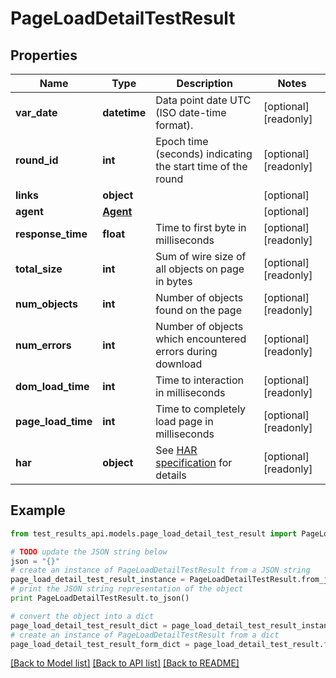 # PageLoadDetailTestResult


## Properties
Name | Type | Description | Notes
------------ | ------------- | ------------- | -------------
**var_date** | **datetime** | Data point date UTC (ISO date-time format). | [optional] [readonly] 
**round_id** | **int** | Epoch time (seconds) indicating the start time of the round | [optional] [readonly] 
**links** | **object** |  | [optional] 
**agent** | [**Agent**](Agent.md) |  | [optional] 
**response_time** | **float** | Time to first byte in milliseconds | [optional] [readonly] 
**total_size** | **int** | Sum of wire size of all objects on page in bytes | [optional] [readonly] 
**num_objects** | **int** | Number of objects found on the page | [optional] [readonly] 
**num_errors** | **int** | Number of objects which encountered errors during download | [optional] [readonly] 
**dom_load_time** | **int** | Time to interaction in milliseconds | [optional] [readonly] 
**page_load_time** | **int** | Time to completely load page in milliseconds | [optional] [readonly] 
**har** | **object** | See [HAR specification](http://www.softwareishard.com/blog/har-12-spec/) for details | [optional] [readonly] 

## Example

```python
from test_results_api.models.page_load_detail_test_result import PageLoadDetailTestResult

# TODO update the JSON string below
json = "{}"
# create an instance of PageLoadDetailTestResult from a JSON string
page_load_detail_test_result_instance = PageLoadDetailTestResult.from_json(json)
# print the JSON string representation of the object
print PageLoadDetailTestResult.to_json()

# convert the object into a dict
page_load_detail_test_result_dict = page_load_detail_test_result_instance.to_dict()
# create an instance of PageLoadDetailTestResult from a dict
page_load_detail_test_result_form_dict = page_load_detail_test_result.from_dict(page_load_detail_test_result_dict)
```
[[Back to Model list]](../README.md#documentation-for-models) [[Back to API list]](../README.md#documentation-for-api-endpoints) [[Back to README]](../README.md)


